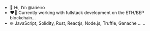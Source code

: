 - 👋 Hi, I’m @arieiro
- ❤️‍🔥 Currently working with fullstack development on the ETH/BEP blockchain...
- ❇️ JavaScript, Solidity, Rust, Reactjs, Node.js, Truffle, Ganache ...
..

<!---
arieirochainwork/arieirochainwork is a ✨ special ✨ repository because its `README.md` (this file) appears on your GitHub profile.
You can click the Preview link to take a look at your changes.
--->
